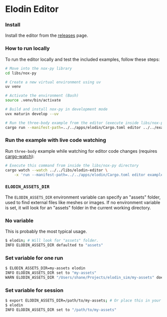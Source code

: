 # Elodin Editor

### Install
Install the editor from the [releases](https://github.com/elodin-sys/elodin/releases) page.

### How to run locally
To run the editor locally and test the included examples, follow these steps:

```bash
# Move into the nox-py library
cd libs/nox-py

# Create a new virtual environment using uv
uv venv

# Activate the environment (Bash)
source .venv/bin/activate

# Build and install nox-py in development mode
uvx maturin develop --uv

# Run the three-body example from the editor (execute inside libs/nox-py)
cargo run --manifest-path=../../apps/elodin/Cargo.toml editor ../../examples/three-body/main.py
```

### Run the example with live code watching
Run `three-body` example while watching for editor code changes (requires [cargo-watch](https://crates.io/crates/cargo-watch)):

```bash
# Execute this command from inside the libs/nox-py directory
cargo watch --watch ../../libs/elodin-editor \
    -x 'run --manifest-path=../../apps/elodin/Cargo.toml editor examples/three-body/main.py'
```

### `ELODIN_ASSETS_DIR`

The `ELODIN_ASSETS_DIR` environment variable can specify an "assets" folder,
used to find external files like meshes or images. If no environment variable is
set, it will look for an "assets" folder in the current working directory.

### No variable
This is probably the most typical usage.
```sh
$ elodin; # Will look for "assets" folder.
INFO ELODIN_ASSETS_DIR defaulted to "assets"
```
### Set variable for one run
```sh
$ ELODIN_ASSETS_DIR=my-assets elodin
INFO ELODIN_ASSETS_DIR set to "my-assets"
WARN ELODIN_ASSETS_DIR "/Users/shane/Projects/elodin_sim/my-assets" does not exist.
```
### Set variable for session
```sh
$ export ELODIN_ASSETS_DIR=/path/to/my-assets; # Or place this in your shell's rc file.
$ elodin
INFO ELODIN_ASSETS_DIR set to "/path/to/my-assets"
```

